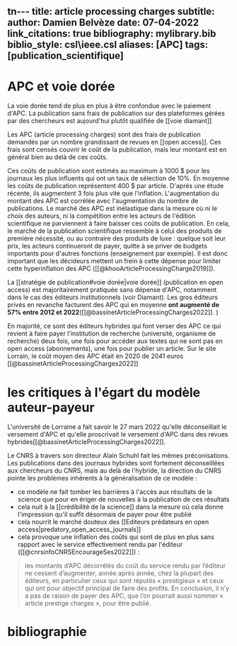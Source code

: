 tn---
title: article processing charges
subtitle:
author: Damien Belvèze
date: 07-04-2022
link_citations: true
bibliography: mylibrary.bib
biblio_style: csl\ieee.csl
aliases: [APC]
tags: [publication_scientifique]
---

# APC et voie dorée
La voie dorée tend de plus en plus à être confondue avec le paiement d'APC. La publication sans frais de publication sur des plateformes gérées par des chercheurs est aujourd'hui plutôt qualifiée de [[voie diamant]]

Les APC (article processing charges) sont des frais de publication demandés par un nombre grandissant de revues en [[open access]]. 
Ces frais sont censés couvrir le coût de la publication, mais leur montant est en général bien au delà de ces coûts. 

Ces coûts de publication sont estimés au maximum à 1000 $ pour les journaux les plus influents qui ont un taux de sélection de 10%. En moyenne les coûts de publication représentent 400 $ par article.
D'après une étude récente, ils augmentent 3 fois plus vite que l'inflation. L'augmentation du montant des APC est corrélée avec l'augmentation du nombre de publications. Le marché des APC est inélastique dans la mesure où ni le choix des auteurs, ni la compétition entre les acteurs de l'édition scientifique ne parviennent à faire baisser ces coûts de publication. En cela, le marché de la publication scientifique ressemble à celui des produits de première nécessité, ou au contraire des produits de luxe : quelque soit leur prix, les acteurs continueront de payer, quitte à se priver de budgets importants pour d'autres fonctions (enseignement par exemple). 
Il est donc important que les décideurs mettent un frein à cette dépense pour limiter cette hyperinflation des APC ([[@khooArticleProcessingCharge2019]]). 

La [[stratégie de publication#voie dorée|voie dorée]] (publication en open access) est majoritairement pratiquée sans dépense d'APC, notamment dans le cas des éditeurs institutionnels (voir Diamant). Les gros éditeurs privés en revanche facturent des APC qui en moyenne **ont augmenté de 57% entre 2012 et 2022**([[@bassinetArticleProcessingCharges2022]]. )

En majorité, ce sont des éditeurs hybrides qui font verser des APC ce qui revient à faire payer l'institution de recherche (université, organisme de recherche) deux fois, une fois pour accéder aux textes qui ne sont pas en open access (abonnements), une fois pour publier un article. 
Sur le site Lorrain, le coût moyen des APC était en 2020 de 2041 euros [[@bassinetArticleProcessingCharges2022]]

# les critiques à l'égart du modèle auteur-payeur

L'université de Lorraine a fait savoir le 27 mars 2022 qu'elle déconseillait le versement d'APC et qu'elle proscrivait le versement d'APC dans des revues hybrides[[@bassinetArticleProcessingCharges2022]].

Le CNRS à travers son directeur Alain Schuhl fait les mêmes préconisations. Les publications dans des journaux hybrides sont fortement déconseillées aux chercheurs du CNRS, mais au delà de l'hybride, la direction du CNRS pointe les problèmes inhérents à la généralisation de ce modèle : 

- ce modèle ne fait tomber les barrières à l'accès aux résultats de la science que pour en ériger de nouvelles à la publication de ces résultats
- cela nuit à la [[crédibilité de la science]] dans la mesure où cela donne l'impression qu'il suffit désormais de payer pour être publié
- cela nourrit le marché douteux des [[Editeurs prédateurs en open access|predatory_open_access_journals]]
- cela provoque une inflation des coûts qui sont de plus en plus sans rapport avec le service effectivement rendu par l'éditeur ([[@cnrsinfoCNRSEncourageSes2022]]) : 

> les montants d’APC décorrélés du coût du service rendu par l’éditeur ne cessent d’augmenter, année après année, chez la plupart des éditeurs, en particulier ceux qui sont réputés « prestigieux » et ceux qui ont pour objectif principal de faire des profits. En conclusion, il n’y a pas de raison de payer des APC, que l’on pourrait aussi nommer « article prestige charges », pour être publié.






# bibliographie

